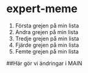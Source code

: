 # expert-meme
1. Första grejen på min lista
2. Andra grejen på min lista
3. Tredje grejen på min lista
4. Fjärde grejen på min lista
5. Femte grejen på min lista

##Här gör vi ändringar i MAIN
